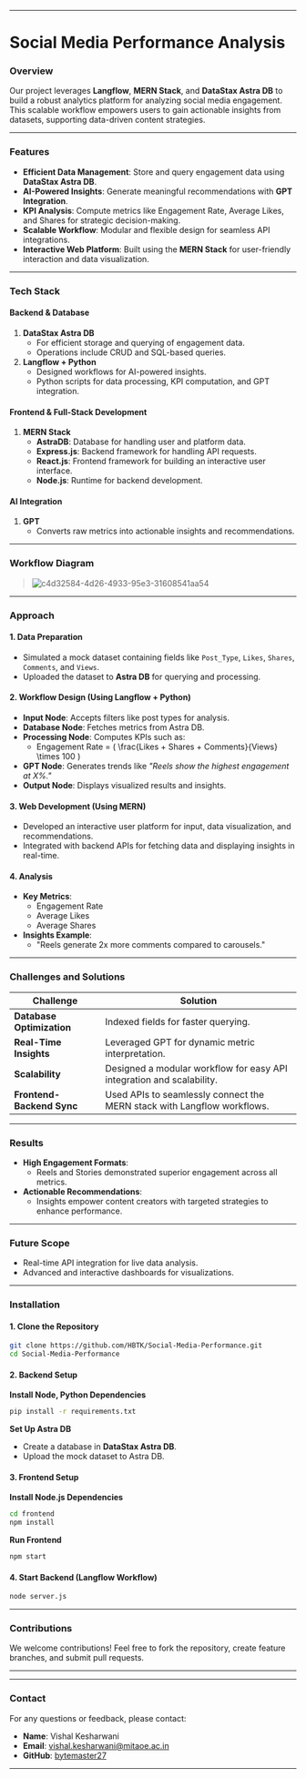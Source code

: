 
---

# Social Media Performance Analysis  

### Overview  
Our project leverages **Langflow**, **MERN Stack**, and **DataStax Astra DB** to build a robust analytics platform for analyzing social media engagement. This scalable workflow empowers users to gain actionable insights from datasets, supporting data-driven content strategies.  

---

### Features  
- **Efficient Data Management**: Store and query engagement data using **DataStax Astra DB**.  
- **AI-Powered Insights**: Generate meaningful recommendations with **GPT Integration**.  
- **KPI Analysis**: Compute metrics like Engagement Rate, Average Likes, and Shares for strategic decision-making.  
- **Scalable Workflow**: Modular and flexible design for seamless API integrations.  
- **Interactive Web Platform**: Built using the **MERN Stack** for user-friendly interaction and data visualization.  

---

### Tech Stack  

#### Backend & Database  
1. **DataStax Astra DB**  
   - For efficient storage and querying of engagement data.  
   - Operations include CRUD and SQL-based queries.  
2. **Langflow + Python**  
   - Designed workflows for AI-powered insights.  
   - Python scripts for data processing, KPI computation, and GPT integration.  

#### Frontend & Full-Stack Development  
1. **MERN Stack**  
   - **AstraDB**: Database for handling user and platform data.  
   - **Express.js**: Backend framework for handling API requests.  
   - **React.js**: Frontend framework for building an interactive user interface.  
   - **Node.js**: Runtime for backend development.  

#### AI Integration  
1. **GPT**  
   - Converts raw metrics into actionable insights and recommendations.  

---

### Workflow Diagram  
> ![c4d32584-4d26-4933-95e3-31608541aa54](https://github.com/user-attachments/assets/fc6e02d3-f7ee-47cc-856f-38549a440873)

---

### Approach  

#### 1. Data Preparation  
- Simulated a mock dataset containing fields like `Post_Type`, `Likes`, `Shares`, `Comments`, and `Views`.  
- Uploaded the dataset to **Astra DB** for querying and processing.  

#### 2. Workflow Design (Using Langflow + Python)  
- **Input Node**: Accepts filters like post types for analysis.  
- **Database Node**: Fetches metrics from Astra DB.  
- **Processing Node**: Computes KPIs such as:  
  - Engagement Rate = \( \frac{Likes + Shares + Comments}{Views} \times 100 \)  
- **GPT Node**: Generates trends like _"Reels show the highest engagement at X%."_  
- **Output Node**: Displays visualized results and insights.  

#### 3. Web Development (Using MERN)  
- Developed an interactive user platform for input, data visualization, and recommendations.  
- Integrated with backend APIs for fetching data and displaying insights in real-time.  

#### 4. Analysis  
- **Key Metrics**:  
  - Engagement Rate  
  - Average Likes  
  - Average Shares  
- **Insights Example**:  
  - "Reels generate 2x more comments compared to carousels."  

---

### Challenges and Solutions  

| Challenge                  | Solution                                                                 |
|----------------------------|-------------------------------------------------------------------------|
| **Database Optimization**  | Indexed fields for faster querying.                                     |
| **Real-Time Insights**     | Leveraged GPT for dynamic metric interpretation.                        |
| **Scalability**            | Designed a modular workflow for easy API integration and scalability.   |
| **Frontend-Backend Sync**  | Used APIs to seamlessly connect the MERN stack with Langflow workflows. |

---

### Results  
- **High Engagement Formats**:  
  - Reels and Stories demonstrated superior engagement across all metrics.  
- **Actionable Recommendations**:  
  - Insights empower content creators with targeted strategies to enhance performance.  

---

### Future Scope  
- Real-time API integration for live data analysis.  
- Advanced and interactive dashboards for visualizations.  

---

### Installation  

#### 1. Clone the Repository  
```bash  
git clone https://github.com/HBTK/Social-Media-Performance.git  
cd Social-Media-Performance  
```  

#### 2. Backend Setup  

**Install Node, Python Dependencies**  
```bash  
pip install -r requirements.txt  
```  

**Set Up Astra DB**  
- Create a database in **DataStax Astra DB**.  
- Upload the mock dataset to Astra DB.  

#### 3. Frontend Setup  

**Install Node.js Dependencies**  
```bash  
cd frontend  
npm install  
```  

**Run Frontend**  
```bash  
npm start  
```  

#### 4. Start Backend (Langflow Workflow)  
```bash  
node server.js
```  

---

### Contributions  
We welcome contributions! Feel free to fork the repository, create feature branches, and submit pull requests.  

--- 

---

### Contact  
For any questions or feedback, please contact:  
- **Name**: Vishal Kesharwani  
- **Email**: vishal.kesharwani@mitaoe.ac.in  
- **GitHub**: [bytemaster27](https://github.com/bytemaster27)  

---  

